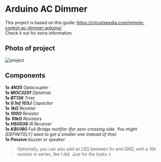 # Arduino AC Dimmer

This project is based on this guide: https://circuitspedia.com/remote-control-ac-dimmer-arduino/  
Check it out for extra information.

## Photo of project
![project](https://user-images.githubusercontent.com/50512583/173338249-f9d19033-924f-47cf-8ca8-51359fa337f3.png)

## Components

**1x** **_4N35_** _Optocoupler_  
**1x** **_MOC3201_** _Optotriac_  
**1x** **_BT136_** _Triac_  
**1x** **_0.1nf 103J_** _Capacitor_  
**1x** **_1kΩ_** _Resistor_  
**1x** **_100Ω_** _Resistor_  
**5x** **_10kΩ_** _Resistors_  
**1x** **_HS0038_** _IR Receiver_  
**1x** **_KBU180_** _Full-Bridge rectifier (for zero-crossing side. You might [DEFINITELY] want to get a smaller one instead of this)_  
**1x** **_Passive_** _buzzer or speaker_  

> Optionally, you can also add an LED between 5v and GND, with a 10k resistor in series, like I did. Just for the looks :)
